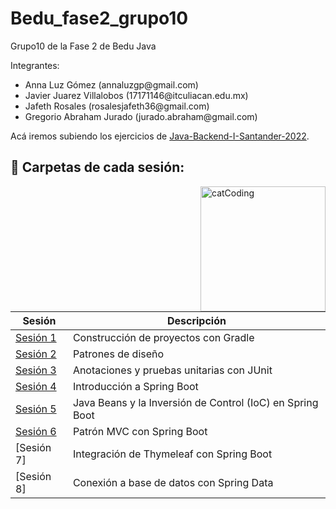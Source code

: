 # Bedu_fase2_grupo10
Grupo10 de la Fase 2 de Bedu Java

Integrantes:

<ul>
  <li> Anna Luz Gómez           (annaluzgp@gmail.com)</li>
  <li>Javier Juarez Villalobos (17171146@itculiacan.edu.mx)</li>
  <li>Jafeth Rosales           (rosalesjafeth36@gmail.com)</li>
  <li>Gregorio Abraham Jurado  (jurado.abraham@gmail.com) </li>
</ul>



Acá iremos subiendo los ejercicios de [Java-Backend-I-Santander-2022](https://github.com/beduExpert/Java-Backend-I-Santander-2022).


## :bookmark_tabs: Carpetas de cada sesión:

<img align="right" src="https://media.tenor.com/DimzPZMypFcAAAAM/laptop.gif" alt="catCoding" width="200"/>

| Sesión                         | Descripción                                                       |
|--------------------------------|-------------------------------------------------------------------|
| [Sesión 1](./Sesion1)          | Construcción de proyectos con Gradle          |
| [Sesión 2](./Sesion2/Postwork) | Patrones de diseño |
| [Sesión 3](./Sesion3)          | Anotaciones y pruebas unitarias con JUnit|
| [Sesión 4](./Sesion4)          | Introducción a Spring Boot |
| [Sesión 5](./Sesion5/Postwork) |Java Beans y la Inversión de Control (IoC) en Spring Boot|
| [Sesión 6](./Sesion6)          |Patrón MVC con Spring Boot|
| [Sesión 7]                     |Integración de Thymeleaf con Spring Boot|
| [Sesión 8]                     |Conexión a base de datos con Spring Data|




 


